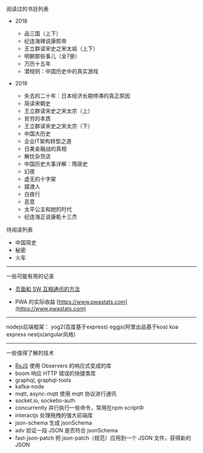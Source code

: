 阅读过的书目列表

* 2018
    * 品三国（上下）
    * 纪连海辣说康熙帝
    * 王立群读宋史之宋太祖（上下）
    * 明朝那些事儿（全7册）
    * 万历十五年
    * 潜规则：中国历史中的真实游戏

* 2019
    * 失去的二十年：日本经济长期停滞的真正原因
    * 简读宋朝史
    * 王立群读宋史之宋太宗（上）
    * 贫穷的本质
    * 王立群读宋史之宋太宗（下）
    * 中国大历史
    * 企业IT架构转型之道
    * 日美金融战的真相
    * 解忧杂货店
    * 中国历史大事详解：隋唐史
    * 幻夜
    * 虚无的十字架
    * 摆渡人
    * 白夜行
    * 恶意
    * 太平公主和她的时代
    * 纪连海正说康乾十三杰

待阅读列表

* 中国简史
* 秘密
* 火车

------

一些可能有用的记录

* [页面和 SW 互相通讯的方法](http://craig-russell.co.uk/2016/01/29/service-worker-messaging.html#.W-KTZtUzbRY)

* PWA 的实际收益 [https://www.pwastats.com](https://www.pwastats.com)

------

nodejs后端框架：
yog2(百度基于express)
eggjs(阿里出品基于koa)
koa
express
nestjs(angular风格)

------

一些值得了解的技术

* [RxJS](https://cn.rx.js.org/) 使用 Observers 的响应式变成的库
* boom 响应 HTTP 错误的快捷类库
* graphql, graphql-tools
* kafka-node
* mqtt, async-mqtt 使用 mqtt 协议进行通讯
* socket.io, socketio-auth
* concurrently 并行执行一些命令，常用在npm script中
* interactjs 处理拖拽的强大前端库
* json-schema 生成 jsonSchema
* adv 验证一段 JSON 是否符合 jsonSchema
* fast-json-patch 把 json-patch（规范）应用到一个 JSON 文件，获得新的 JSON
